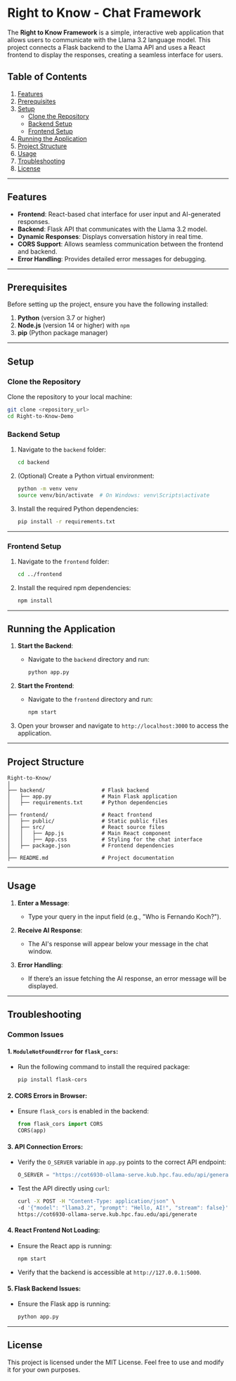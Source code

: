 # Right to Know - Chat Framework

The **Right to Know Framework** is a simple, interactive web application that allows users to communicate with the Llama 3.2 language model. This project connects a Flask backend to the Llama API and uses a React frontend to display the responses, creating a seamless interface for users.

## Table of Contents

1. [Features](#features)
2. [Prerequisites](#prerequisites)
3. [Setup](#setup)
   - [Clone the Repository](#clone-the-repository)
   - [Backend Setup](#backend-setup)
   - [Frontend Setup](#frontend-setup)
4. [Running the Application](#running-the-application)
5. [Project Structure](#project-structure)
6. [Usage](#usage)
7. [Troubleshooting](#troubleshooting)
8. [License](#license)

---

## Features

- **Frontend**: React-based chat interface for user input and AI-generated responses.
- **Backend**: Flask API that communicates with the Llama 3.2 model.
- **Dynamic Responses**: Displays conversation history in real time.
- **CORS Support**: Allows seamless communication between the frontend and backend.
- **Error Handling**: Provides detailed error messages for debugging.

---

## Prerequisites

Before setting up the project, ensure you have the following installed:

1. **Python** (version 3.7 or higher)
2. **Node.js** (version 14 or higher) with `npm`
3. **pip** (Python package manager)

---

## Setup

### Clone the Repository

Clone the repository to your local machine:

```bash
git clone <repository_url>
cd Right-to-Know-Demo
```

### Backend Setup

1. Navigate to the `backend` folder:

   ```bash
   cd backend
   ```

2. (Optional) Create a Python virtual environment:

   ```bash
   python -m venv venv
   source venv/bin/activate  # On Windows: venv\Scripts\activate
   ```

3. Install the required Python dependencies:

   ```bash
   pip install -r requirements.txt
   ```

---

### Frontend Setup

1. Navigate to the `frontend` folder:

   ```bash
   cd ../frontend
   ```

2. Install the required npm dependencies:

   ```bash
   npm install
   ```

---

## Running the Application

1. **Start the Backend**:

   - Navigate to the `backend` directory and run:
     ```bash
     python app.py
     ```

2. **Start the Frontend**:

   - Navigate to the `frontend` directory and run:
     ```bash
     npm start
     ```

3. Open your browser and navigate to `http://localhost:3000` to access the application.

---

## Project Structure

```
Right-to-Know/
│
├── backend/                  # Flask backend
│   ├── app.py                # Main Flask application
│   ├── requirements.txt      # Python dependencies
│
├── frontend/                 # React frontend
│   ├── public/               # Static public files
│   ├── src/                  # React source files
│   │   ├── App.js            # Main React component
│   │   ├── App.css           # Styling for the chat interface
│   ├── package.json          # Frontend dependencies
│
├── README.md                 # Project documentation
```

---

## Usage

1. **Enter a Message**:

   - Type your query in the input field (e.g., "Who is Fernando Koch?").

2. **Receive AI Response**:

   - The AI's response will appear below your message in the chat window.

3. **Error Handling**:
   - If there’s an issue fetching the AI response, an error message will be displayed.

---

## Troubleshooting

### Common Issues

#### 1. `ModuleNotFoundError` for `flask_cors`:

- Run the following command to install the required package:
  ```bash
  pip install flask-cors
  ```

#### 2. CORS Errors in Browser:

- Ensure `flask_cors` is enabled in the backend:
  ```python
  from flask_cors import CORS
  CORS(app)
  ```

#### 3. API Connection Errors:

- Verify the `O_SERVER` variable in `app.py` points to the correct API endpoint:
  ```python
  O_SERVER = "https://cot6930-ollama-serve.kub.hpc.fau.edu/api/generate"
  ```
- Test the API directly using `curl`:
  ```bash
  curl -X POST -H "Content-Type: application/json" \
  -d '{"model": "llama3.2", "prompt": "Hello, AI!", "stream": false}' \
  https://cot6930-ollama-serve.kub.hpc.fau.edu/api/generate
  ```

#### 4. React Frontend Not Loading:

- Ensure the React app is running:
  ```bash
  npm start
  ```
- Verify that the backend is accessible at `http://127.0.0.1:5000`.

#### 5. Flask Backend Issues:

- Ensure the Flask app is running:
  ```bash
  python app.py
  ```

---

## License

This project is licensed under the MIT License. Feel free to use and modify it for your own purposes.
